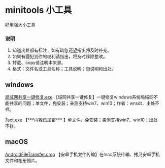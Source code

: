 # minitools 小工具
好用强大小工具

### 说明
1. 知道出处都有标注，如有疏忽还望指出将及时补充。
1. 如果有侵犯到你的权利请指出，将及时移除整改。
1. 转载、copy请注明本来源。
1. 格式：文件名或工具名称；工具说明；包说明和出处。


## windows

[局域网共享一键修复.exe](exe/局域网共享一键修复.exe)
【域网共享一键修复】一键修复windows系统局域网不能共享的问题；单文件，免安装；亲测支持win7、win10；作者：wnsdt，出处不祥。

[7act.exe](exe/7act.zip)
【\*\*\*内容已加密\*\*\* 】单文件，免安装；亲测支持win7、win10；出处不祥。

## macOS
[AndroidFileTransfer.dmg](dmg/AndroidFileTransfer.dmg)
【安卓手机文件传输】在mac系统传输、拷贝安卓手机文件和相册照片。
